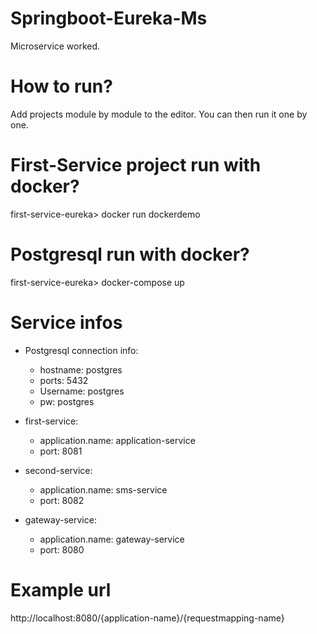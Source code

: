 # Springboot-Eureka-Ms
 Microservice worked.
 
# How to run?
Add projects module by module to the editor. You can then run it one by one.

# First-Service project run with docker?

first-service-eureka> docker run dockerdemo

# Postgresql run with docker?

first-service-eureka> docker-compose up

# Service infos

* Postgresql connection info:
   - hostname: postgres
   - ports: 5432
   - Username: postgres
   - pw: postgres
  
* first-service:
  - application.name: application-service
  - port: 8081
  
* second-service:
  - application.name: sms-service
  - port: 8082
  
* gateway-service:
  - application.name: gateway-service
  - port: 8080
# Example url

http://localhost:8080/{application-name}/{requestmapping-name}
